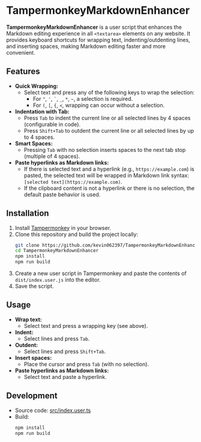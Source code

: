 # TampermonkeyMarkdownEnhancer

**TampermonkeyMarkdownEnhancer** is a user script that enhances the Markdown editing experience in all `<textarea>` elements on any website. It provides keyboard shortcuts for wrapping text, indenting/outdenting lines, and inserting spaces, making Markdown editing faster and more convenient.

## Features

- **Quick Wrapping:**
    - Select text and press any of the following keys to wrap the selection:
        - For `"`, `'`, `` ` ``, `_`, `*`, `~`, a selection is required.
        - For `(`, `[`, `{`, `<`, wrapping can occur without a selection.
- **Indentation with Tab:**
    - Press `Tab` to indent the current line or all selected lines by 4 spaces (configurable in code).
    - Press `Shift+Tab` to outdent the current line or all selected lines by up to 4 spaces.
- **Smart Spaces:**
    - Pressing `Tab` with no selection inserts spaces to the next tab stop (multiple of 4 spaces).
- **Paste hyperlinks as Markdown links:**
    - If there is selected text and a hyperlink (e.g., `https://example.com`) is pasted, the selected text will be wrapped in Markdown link syntax: `[selected text](https://example.com)`.
    - If the clipboard content is not a hyperlink or there is no selection, the default paste behavior is used.

## Installation

1. Install [Tampermonkey](https://www.tampermonkey.net/) in your browser.
2. Clone this repository and build the project locally:
    ```sh
    git clone https://github.com/kevin062397/TampermonkeyMarkdownEnhancer
    cd TampermonkeyMarkdownEnhancer
    npm install
    npm run build
    ```
3. Create a new user script in Tampermonkey and paste the contents of `dist/index.user.js` into the editor.
4. Save the script.

## Usage

- **Wrap text:**
    - Select text and press a wrapping key (see above).
- **Indent:**
    - Select lines and press `Tab`.
- **Outdent:**
    - Select lines and press `Shift+Tab`.
- **Insert spaces:**
    - Place the cursor and press `Tab` (with no selection).
- **Paste hyperlinks as Markdown links:**
    - Select text and paste a hyperlink.

## Development

- Source code: [src/index.user.ts](src/index.user.ts)
- Build:
    ```sh
    npm install
    npm run build
    ```
